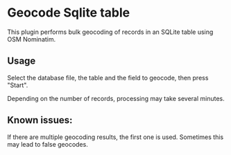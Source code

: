 # Geocode Sqlite table

This plugin performs bulk geocoding of records in an SQLite table using OSM Nominatim.

## Usage

Select the database file, the table and the field to geocode, 
then press "Start".

Depending on the number of records, processing may take several minutes.

## Known issues:

If there are multiple geocoding results, the first one is used. 
Sometimes this may lead to false geocodes.

